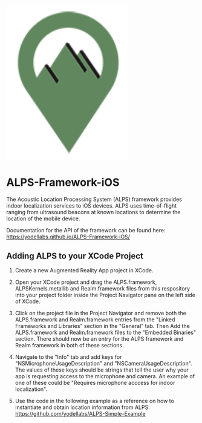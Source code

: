 <img src="https://github.com/yodellabs/ALPS-Framework-iOS/blob/master/docs/ALPS_logo_dark.png" width="320">

# ALPS-Framework-iOS
The Acoustic Location Processing System (ALPS) framework provides indoor localization services to iOS devices. ALPS uses time-of-flight ranging from ultrasound beacons at known locations to determine the location of the mobile device.

Documentation for the API of the framework can be found here: https://yodellabs.github.io/ALPS-Framework-iOS/

## Adding ALPS to your XCode Project

1. Create a new Augmented Reality App project in XCode.

2. Open your XCode project and drag the ALPS.framework, ALPSKernels.metallib and Realm.framework files from this respository into your project folder inside the Project Navigator pane on the left side of XCode.

3. Click on the project file in the Project Navigator and remove both the ALPS.framework and Realm.framework entries from the "Linked Frameworks and Libraries" section in the "General" tab. Then Add the ALPS.framework and Realm.framework files to the "Embedded Binaries" section. There should now be an entry for the ALPS framework and Realm framework in both of these sections.

4. Navigate to the "Info" tab and add keys for "NSMicrophoneUsageDescription" and "NSCameraUsageDescription". The values of these keys should be strings that tell the user why your app is requesting access to the microphone and camera. An example of one of these could be "Requires microphone acccess for indoor localization".

5. Use the code in the following example as a reference on how to instantiate and obtain location information from ALPS: https://github.com/yodellabs/ALPS-Simple-Example
